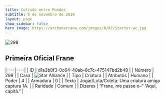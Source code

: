 ```yaml
---
title: Colisão entre Mundos
subtitle: 8 de novembro de 2019
layout: page
show_sidebar: false
hero_image: https://archonarcana.com/images/0/07/Starter-wc.jpg
---
```


![298](https://cdn.keyforgegame.com/media/card_front/pt/452_298_VWXG7GC9HX62_pt.png)

## Primeira Oficial Frane

|----|----|
| ID | d1a3b8f3-0c64-40eb-8c7c-475147bd2b48 |
| Número | 298 |
| Casa | ![Star Alliance](https://archonarcana.com/images/thumb/7/7d/Star_Alliance.png/22px-Star_Alliance.png "Aliança Estelar") |
| Tipo | Criatura |
| Atributos | Humano |
| Poder | 4 |
| Armadura | 0 |
| Texto | Jogar/Luta/Coleta: Uma criatura amiga captura 1A. |
| Raridade | Comum |
| Dizeres | “Frane, me passe o–” “Aqui, capitã.” |